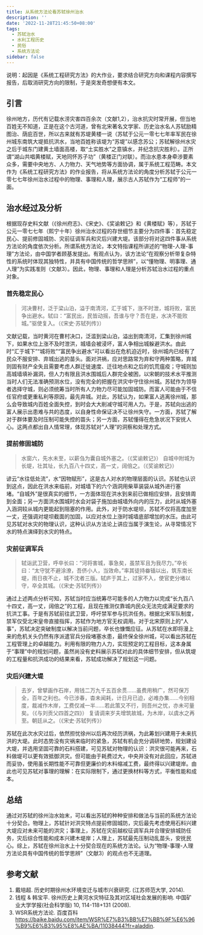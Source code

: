 ```yaml
---
title: 从系统方法论看苏轼徐州治水
description: ''
date: '2022-11-28T21:45:50+08:00'
tags:
  - 苏轼治水
  - 水利工程历史
  - 民俗
  - 系统方法论
sidebar: false
---
```


说明：起因是《系统工程研究方法》的大作业，要求结合研究方向和课程内容撰写报告，后取消研究方向的限制，于是突发奇想便有本文。

## 引言

徐州地方，历代有记载水涝灾害四百余次（文献1,2），治水抗灾时常开展，但当地百姓无不知道，正是在这个古河道，曾有北宋著名文学家、历史治水名人苏轼励精图治、荫庇百世，所以古来就有苏堤黄楼一说（苏轼于公元一零七七年率军民在徐州城东南筑大堤抵抗洪水，当地百姓称该堤为“苏堤”以感念苏公；苏轼解徐州水灾之后于城东门建黄土墙面高楼，取“土实胜水”之意镇水，并纪念抗灾胜利）。正所谓“湖山共唱黄楼赋，天地同怀苏子功”（黄楼正门对联）。而治水患本身牵涉要素众多，需要中央地方、人力物力、天气地势等方面协调，属于系统工程范畴。本文作为《系统工程研究方法》的作业报告，将从系统方法论的角度分析苏轼于公元一零七七年徐州治水过程中的物理、事理和人理，展示古人苏轼作为“工程师”的一面。

## 治水经过及分析

根据现存史料文献（《徐州府志》、《宋史》、《奖谕敕记》和《黄楼赋》等），苏轼于公元一零七七年（熙宁十年）徐州治水过程的存世细节主要分为四件事：首先稳定民心、提前修固城防、灾前征调军兵和灾后兴建大堤。该部分将对这四件事从系统方法论的角度依次分析。所谓系统方法论，本文特指课程所讲述的“物理-人理-事理”方法论，由中国学者顾基发提出。有观点认为，该方法论“在观察分析带复杂特性的系统时体现其独特性，并具有中国传统的哲学思辨”，以“懂物理、明事理、通人理”为实践准则（文献3）。因此，物理、事理和人理是分析苏轼治水过程的重点对象。

### 首先稳定民心

> 河决曹村，泛于梁山泊，溢于南清河，汇于城下，涨不时泄，城将败，富民争出避水。轼曰：“富民出，民皆动摇，吾谁与守？吾在是，水决不能败城。”驱使复入。（《宋史·苏轼列传》）

文献记载，当时黄河在曹村决口，泛滥到梁山泊，溢出到南清河，汇集到徐州城下，如果水位上涨不及时泄洪，城墙会被浸坏，富人争相出城躲避洪水。由此时“汇于城下”“城将败”“富民争出避水”可以看出在危机迫近时，徐州城内已经有了民众不服安排、弃城出逃的苗头。面对洪祸，应对思路常为弃和守两种策略，弃城则固有财产全失且需要考虑人群迁徙速度、迁往地点和之后的饥荒瘟疫；守城则加高城墙填补漏洞，但人力有限且洪水围城后人群完全被困，以宋朝的技术水平推测当时人们无法准确预测水位，没有完全的把握在洪灾中守住徐州城。苏轼作为领导者选择守城，则必须统筹当时所有人力物力尽可能加固城防。而富人可能由于不信任官府或更重私利等原因，最先弃城。对此，苏轼认为，如果富人逃离徐州城，那么会导致城内百姓全面失控，到时会大大削减守城可用人力。于是，苏轼向出逃的富人展示出患难与共的态度，以自身性命保证决不让徐州失守。一方面，苏轼了解对于群体要及时压制可能失控的苗头；另一方面，苏轼懂得在危急状况下安抚人心。这两点都出自人情常理，体现苏轼对“人理”的洞察和处理方式。

### 提前修固城防

> 水窗六，先水未至，以薪刍为囊自城外塞之。（《奖谕敕记》）
> 自城中附城为长堤，壮其址，长九百八十四丈，高一丈，阔倍之。（《奖谕敕记》）

谚云“水往低处流”，水“因物赋形”，这是古人对水的物理层面的认识。苏轼也认识到这点，因此在洪水来临前，对城墙下的六个涵洞用柴草装袋从城外进行塞堵。“自城外”是很真实的细节，一方面体现在洪水到来前已做相应安排，且安排周到全面；另一方面洪水围城时水会对袋子施加由城墙外向内的压力，此时从城外塞入涵洞较从城内更能起到阻塞的作用。此外，对于防水堤坝，苏轼不仅将高度加至一丈，还强调对堤坝截面的加固，以应对水位上涨时城墙底部增加的水压。由此可见苏轼对水灾的物理认识，这种认识从方法论上讲应当属于演生论，从寻常情况下水的特点演绎到水灾的特点。

### 灾前征调军兵

> 轼诣武卫营，呼卒长曰：“河将害城，事急矣，虽禁军且为我尽力。”卒长曰：“太守犹不避涂潦，吾侪小人，当效命。”率其徒持畚锸以出，筑东南长堤，雨日夜不止，城不沈者三版。轼庐于其上，过家不入，使官吏分堵以守，卒全其城。（《宋史·苏轼列传》）

通过上述两点分析可知，苏轼当时应当统筹尽可能多的人力物力以完成“长九百八十四丈，高一丈，阔倍之”的工程，且现在推测仅靠城内民众无法完成满足要求的抗洪工事。于是有苏轼前往武卫营，呼吁禁军参与抗洪任务。根据北宋军队制度，禁军仅受北宋皇帝直接指挥，苏轼作为地方官无权调用。对于北宋原则上的“人事”，苏轼决定突破制度以解决当前问题，卒长也慷慨应征。从苏轼在水即将漫上来的危机关头仍然有序派遣官兵分段堵塞水患，最终保全徐州城，可以看出苏轼在工程管理上的卓越能力。利用有限的物力人力，实现预定的工程目标，这本身属于“事理”中的规划问题，虽然尚没有史料展示苏轼对此的具体细节安排，但从筑堤的工程量和抗洪成功的结果来看，苏轼成功解决了规划这一问题。

### 灾后兴建大堤

> 去岁，曾擘画作石岸，用钱二万九千五百余贯......虽费用稍广，然可保万全，百年之利也。今已涉春，杳未闻耗，计日月已迫，必难办集......今别相度，裁减作木岸，工费仅减一半......若此策又不行，则吾州之忧，亦未可量矣。（《与刘贡父四首之四》）
> 复请调来岁夫增筑故城，为木岸，以虞水之再至。朝廷从之。（《宋史·苏轼列传》）

苏轼在此次水灾过后，依然担忧徐州以后再次经历洪祸，为此筹划兴建用于未来抗洪的大堤。此时态势没有灾祸来临时的紧急，苏轼有机会充分调研地势，规划建设大堤，并选用坚固可靠的石料搭建，可见苏轼对物理的认识：洪灾很可能再来，石料做堤可以更有效抵御洪灾。但可能由于耗费过大，中央并没有对此回应，苏轼进而妥协，使用虽长期性能不可靠但更廉价的木料缩减工费，最终得以兴建堤岸。由此也可见苏轼对事理的理解：在实际限制下，通过更换材料等方式，平衡性能和成本。

## 总结

通过对苏轼的徐州治水始末，可以看出苏轼的种种安排和做法与当前的系统方法论十分契合。物理上，苏轼针对洪灾特点提前修固城防，灾后最先考虑使用石料兴建大堤应对未来可能的洪灾；事理上，苏轼在灾前越权征调军兵并合理安排城防任务，灾后综合性能和成本兴建木堤岸；人理上，苏轼最先压制动乱苗头，安抚民心。综上，苏轼在徐州治水上十分契合现在的系统方法论。认为“物理-事理-人理方法论具有中国传统的哲学思辨”（文献3）的观点也不无道理。

## 参考文献

1.	戴培超. 历史时期徐州水环境变迁与城市兴衰研究. (江苏师范大学, 2014).
2.	钱程 & 韩宝平. 徐州历史上黄河水灾特征及其对区域社会发展的影响. 中国矿业大学学报(社会科学版) 10, 114-118+131 (2008).
3.	WSR系统方法论. 百度百科 https://baike.baidu.com/item/WSR%E7%B3%BB%E7%BB%9F%E6%96%B9%E6%B3%95%E8%AE%BA/11038444?fr=aladdin.

